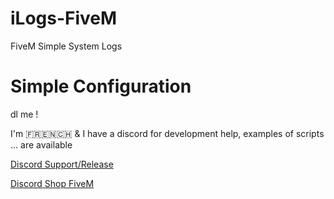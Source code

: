 # iLogs-FiveM
FiveM Simple System Logs

# Simple Configuration
dl me !

I'm 🇫🇷🇪🇳🇨🇭 & I have a discord for development help, examples of scripts ... are available

[Discord Support/Release](https://discord.gg/EBfXQ94ewu)


[Discord Shop FiveM](https://discord.gg/mUmeeUsFcU)
